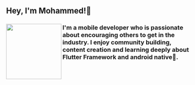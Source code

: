 <h2 align="left">Hey, I'm Mohammed!👋</h2>

###

<div align="left">
  <img align="left" height="150" src="https://i.imgflip.com/1zd330.jpg"  />
<h3>I'm a mobile developer who is passionate about encouraging others to get in the industry. I enjoy community building, content creation and learning deeply about Flutter Framework and android native🥑.</h3
                                                                                                                                                                                                             >
</div>





###
